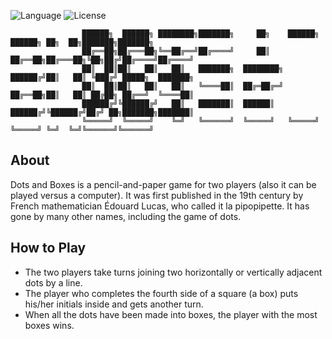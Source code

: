 ![Language](https://img.shields.io/badge/language-C%20-red.svg)
![License](https://img.shields.io/badge/license-Apache_2.0-orange.svg)



                    ██████╗  ██████╗ ████████╗███████╗     ██╗    ██████╗  ██████╗ ██╗  ██╗███████╗███████╗
                    ██╔══██╗██╔═══██╗╚══██╔══╝██╔════╝     ██║    ██╔══██╗██╔═══██╗╚██╗██╔╝██╔════╝██╔════╝
                    ██║  ██║██║   ██║   ██║   ███████╗  ████████╗ ██████╔╝██║   ██║ ╚███╔╝ █████╗  ███████╗
                    ██║  ██║██║   ██║   ██║   ╚════██║  ██╔═██╔═╝ ██╔══██╗██║   ██║ ██╔██╗ ██╔══╝  ╚════██║
                    ██████╔╝╚██████╔╝   ██║   ███████║  ██████║   ██████╔╝╚██████╔╝██╔╝ ██╗███████╗███████║
                    ╚═════╝  ╚═════╝    ╚═╝   ╚══════╝  ╚═════╝   ╚═════╝  ╚═════╝ ╚═╝  ╚═╝╚══════╝╚══════╝
                                                                                        


## About
Dots and Boxes is a pencil-and-paper game for two players (also it can be played versus a computer). It was first published in the 19th century by French mathematician Édouard Lucas, who called it la pipopipette. It has gone by many other names, including the game of dots.

## How to Play
* The two players take turns joining two horizontally or vertically adjacent dots by a line.
* The player who completes the fourth side of a square (a box) puts his/her initials inside and gets another turn.
* When all the dots have been made into boxes, the player with the most boxes wins.
